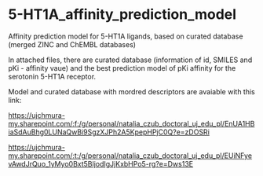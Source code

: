 # 5-HT1A_affinity_prediction_model
Affinity prediction model for 5-HT1A ligands, based on curated database (merged ZINC and ChEMBL databases)

In attached files, there are curated database (information of id, SMILES and pKi - affinity vaue) and the best prediction model of pKi affinity for the serotonin 5-HT1A receptor.

Model and curated database with mordred descriptors are avaiable with this link:

https://ujchmura-my.sharepoint.com/:f:/g/personal/natalia_czub_doctoral_uj_edu_pl/EnUA1HBiaSdAuBhg0LUNaQwBi9SgzXJPh2A5KpepHPjC0Q?e=zDOSRi


https://ujchmura-my.sharepoint.com/:t:/g/personal/natalia_czub_doctoral_uj_edu_pl/EUiNFyevAwdJrQuo_1yMyo0Bxt5BljodIgJjKxbHPo5-rg?e=Dws13E
